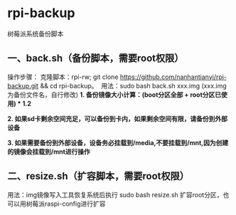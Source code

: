 # rpi-backup

树莓派系统备份脚本
   
## 一、back.sh（备份脚本，需要root权限） 


   ‌操作步骤‌：
   克隆脚本：rpi-rw; git clone https://github.com/nanhantianyi/rpi-backup.git && cd rpi-backup。
‌   用法：sudo bash back.sh xxx.img  (xxx.img为备份文件名，自行修改)
   **1. 备份镜像大小计算：(boot分区全部 + root分区已使用) * 1.2**
   
   **2. 如果sd卡剩余空间充足，可以备份到卡内，如果剩余空间有限，请备份到外部设备**
   
   **3. 如果需要备份到外部设备，设备务必挂载到/media,不要挂载到/mnt,因为创建的镜像会挂载到/mnt进行操作**
   
## 二、resize.sh（扩容脚本，需要root权限） 

   用法：img镜像写入工具恢复系统后执行 sudo bash resize.sh 扩容root分区，也可以用树莓派raspi-config进行扩容
